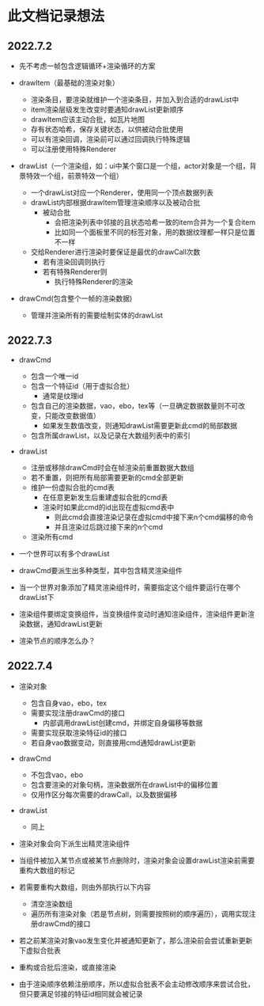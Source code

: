 ﻿# 此文档记录想法


## 2022.7.2
- 先不考虑一帧包含逻辑循环+渲染循环的方案
- drawItem（最基础的渲染对象）
    - 渲染条目，要渲染就维护一个渲染条目，并加入到合适的drawList中
    - item渲染层级发生改变时要通知drawList更新顺序
    - drawItem应该主动合批，如瓦片地图
    - 存有状态哈希，保存关键状态，以供被动合批使用
    - 可以有渲染回调，渲染前可以通过回调执行特殊逻辑
    - 可以注册使用特殊Renderer


- drawList（一个渲染组，如：ui中某个窗口是一个组，actor对象是一个组，背景特效一个组，前景特效一个组）
    - 一个drawList对应一个Renderer，使用同一个顶点数据列表
    - drawList内部根据drawItem管理渲染顺序以及被动合批
        - 被动合批
            - 会把渲染列表中邻接的且状态哈希一致的item合并为一个复合item
            - 比如同一个面板里不同的标签对象，用的数据纹理都一样只是位置不一样
    - 交给Renderer进行渲染时要保证是最优的drawCall次数
        - 若有渲染回调则执行
        - 若有特殊Renderer则
            - 执行特殊Renderer的渲染


- drawCmd(包含整个一帧的渲染数据)
    - 管理并渲染所有的需要绘制实体的drawList



## 2022.7.3
- drawCmd
    - 包含一个唯一id
    - 包含一个特征id（用于虚拟合批）
        - 通常是纹理id
    - 包含自己的渲染数据，vao，ebo，tex等（一旦确定数据数量则不可改变，只能改变数据值）
        - 如果发生数值改变，则通知drawList需要更新此cmd的局部数据
    - 包含所属drawList，以及记录在大数组列表中的索引

- drawList
    - 注册或移除drawCmd时会在帧渲染前重置数据大数组
    - 若不重置，则把所有局部需要更新的cmd全部更新
    - 维护一份虚拟合批的cmd表
        - 在任意更新发生后重建虚拟合批的cmd表
        - 渲染时如果此cmd的id出现在虚拟cmd表中
            - 则此cmd会直接渲染记录在虚拟cmd中接下来n个cmd偏移的命令
            - 并且渲染过后跳过接下来的n个cmd
    - 渲染所有cmd


- 一个世界可以有多个drawList
- drawCmd要派生出多种类型，其中包含精灵渲染组件
- 当一个世界对象添加了精灵渲染组件时，需要指定这个组件要运行在哪个drawList下
- 渲染组件要绑定变换组件，当变换组件变动时通知渲染组件，渲染组件更新渲染数据，通知drawList更新
- 渲染节点的顺序怎么办？


## 2022.7.4
- 渲染对象
    - 包含自身vao，ebo，tex
    - 需要实现注册drawCmd的接口
        - 内部调用drawList创建cmd，并绑定自身偏移等数据
    - 需要实现获取渲染特征id的接口
    - 若自身vao数据变动，则直接用cmd通知drawList更新

- drawCmd
    - 不包含vao，ebo
    - 包含要渲染的对象句柄，渲染数据所在drawList中的偏移位置
    - 仅用作区分每次需要的drawCall，以及数据偏移

- drawList
    - 同上

- 渲染对象会向下派生出精灵渲染组件
- 当组件被加入某节点或被某节点删除时，渲染对象会设置drawList渲染前需要重构大数组的标记
- 若需要重构大数组，则由外部执行以下内容
    - 清空渲染数组
    - 遍历所有渲染对象（若是节点树，则需要按照树的顺序遍历），调用实现注册drawCmd的接口
- 若之前某渲染对象vao发生变化并被通知更新了，那么渲染前会尝试重新更新下虚拟合批表
- 重构或合批后渲染，或直接渲染
- 由于渲染顺序依赖注册顺序，所以虚拟合批表不会主动修改顺序来尝试合批，但只要满足邻接的特征id相同就会被记录



